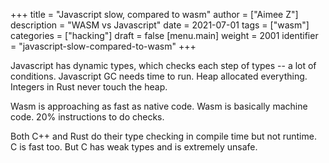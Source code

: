 +++
title = "Javascript slow, compared to wasm"
author = ["Aimee Z"]
description = "WASM vs Javascript"
date = 2021-07-01
tags = ["wasm"]
categories = ["hacking"]
draft = false
[menu.main]
  weight = 2001
  identifier = "javascript-slow-compared-to-wasm"
+++

Javascript has dynamic types, which checks each step of types -- a lot of conditions.
Javascript GC needs time to run. Heap allocated everything.
Integers in Rust never touch the heap.

Wasm is approaching as fast as native code.
Wasm is basically machine code. 20% instructions to do checks.

Both C++ and Rust do their type checking in compile time but not runtime.
C is fast too. But C has weak types and is extremely unsafe.